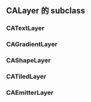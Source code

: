 CALayer 的 subclass
-------------------

### CATextLayer

### CAGradientLayer

### CAShapeLayer

### CATiledLayer

### CAEmitterLayer
